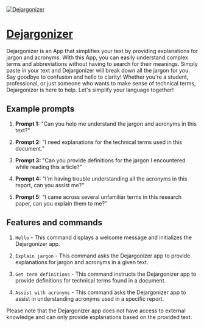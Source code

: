[![Dejargonizer](https://files.oaiusercontent.com/file-KwdM7s3tGLrr2XBZ9sHFBjjQ?se=2123-10-18T21%3A47%3A28Z&sp=r&sv=2021-08-06&sr=b&rscc=max-age%3D31536000%2C%20immutable&rscd=attachment%3B%20filename%3DIMG_6440.PNG&sig=hShMXn9c1/g2treDXmbStcE1QZaTa3wEsNCJuoai6uw%3D)](https://chat.openai.com/g/g-3V1JcLD92-dejargonizer)

# [Dejargonizer](https://chat.openai.com/g/g-3V1JcLD92-dejargonizer)

Dejargonizer is an App that simplifies your text by providing explanations for jargon and acronyms. With this App, you can easily understand complex terms and abbreviations without having to search for their meanings. Simply paste in your text and Dejargonizer will break down all the jargon for you. Say goodbye to confusion and hello to clarity! Whether you're a student, professional, or just someone who wants to make sense of technical terms, Dejargonizer is here to help. Let's simplify your language together!

## Example prompts

1. **Prompt 1:** "Can you help me understand the jargon and acronyms in this text?"

2. **Prompt 2:** "I need explanations for the technical terms used in this document."

3. **Prompt 3:** "Can you provide definitions for the jargon I encountered while reading this article?"

4. **Prompt 4:** "I'm having trouble understanding all the acronyms in this report, can you assist me?"

5. **Prompt 5:** "I came across several unfamiliar terms in this research paper, can you explain them to me?"



## Features and commands

1. `Hello` - This command displays a welcome message and initializes the Dejargonizer app.

2. `Explain jargon` - This command asks the Dejargonizer app to provide explanations for jargon and acronyms in a given text.

3. `Get term definitions` - This command instructs the Dejargonizer app to provide definitions for technical terms found in a document.

4. `Assist with acronyms` - This command asks the Dejargonizer app to assist in understanding acronyms used in a specific report.

Please note that the Dejargonizer app does not have access to external knowledge and can only provide explanations based on the provided text.
